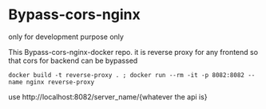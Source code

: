 # Bypass-cors-nginx

only for development purpose only 

This Bypass-cors-nginx-docker repo. it is reverse proxy for any frontend so that cors for backend can be bypassed


`docker build -t reverse-proxy . ; docker run --rm -it -p 8082:8082 --name nginx reverse-proxy`

use http://localhost:8082/server_name/{whatever the api is}
